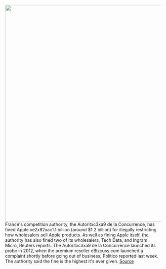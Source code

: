 <img src='https://cdn.vox-cdn.com/thumbor/m3Q6i88GVb2E6AhcXtCVJo7J2ZY=/0x0:2040x1360/1200x800/filters:focal(857x517:1183x843)/cdn.vox-cdn.com/uploads/chorus_image/image/66505713/acastro_180130_1777_0005.0.jpg' width='700px' /><br/>
France's competition authority, the Autoritxc3xa9 de la Concurrence, has fined Apple xe2x82xac1.1 billion (around $1.2 billion) for illegally restricting how wholesalers sell Apple products. As well as fining Apple itself, the authority has also fined two of its wholesalers, Tech Data, and Ingram Micro, Reuters reports. The Autoritxc3xa9 de la Concurrence launched its probe in 2012, when the premium reseller eBizcuss.com launched a complaint shortly before going out of business, Politico reported last week. The authority said the fine is the highest it's ever given.
<a href='https://www.theverge.com/2020/3/16/21181341/apple-french-antitrust-fine-reseller-market-wholesaler-competition-authority'> Source <a/>